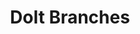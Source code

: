 ---
title: Dolt Branches
weight: 1
variants: +flyte -serverless -byoc -selfmanaged
layout: py_example
example_file: /external/unionai-examples/flyte-integrations/flytekit-plugins/dolt_plugin/dolt_plugin/dolt_branch_example.py
---